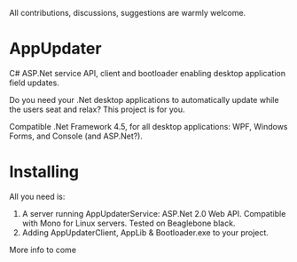 All contributions, discussions, suggestions are warmly welcome.

# AppUpdater
 C# ASP.Net service API, client and bootloader enabling desktop application field updates.
 
 Do you need your .Net desktop applications to automatically update while the users seat and relax? This project is for you. 
 
 Compatible .Net Framework 4.5, for all desktop applications: WPF, Windows Forms, and Console (and ASP.Net?).
 
# Installing
 All you need is:
 1. A server running AppUpdaterService: ASP.Net 2.0 Web API. Compatible with Mono for Linux servers. Tested on Beaglebone black.
 2. Adding AppUpdaterClient, AppLib & Bootloader.exe to your project.
 
 
More info to come
